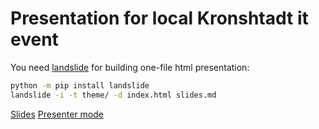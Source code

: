 # Presentation for local Kronshtadt it event
You need [landslide](https://github.com/adamzap/landslide) for building one-file html presentation:
``` bash
python -m pip install landslide
landslide -i -t theme/ -d index.html slides.md
```
[Slides](https://pohmelie.github.io/presentation-how-a-bicycle-is-made/#slide1)
[Presenter mode](https://pohmelie.github.io/presentation-how-a-bicycle-is-made/#presenter1)
